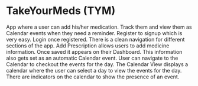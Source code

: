 # TakeYourMeds (TYM)
App where a user can add his/her medication. Track them and view them as Calendar events when they need a reminder.
Register to signup which is very easy. Login once registered.
There is a clean navigation for different sections of the app.
Add Prescription allows users to add medicine information.
Once saved it appears on their Dashboard.
This information also gets set as an automatic Calendar event.
User can navigate to the Calendar to checkout the events for the day.
The Calendar View displays a calendar where the user can select a day to view the events for the day.
There are indicators on the calendar to show the presence of an event.
